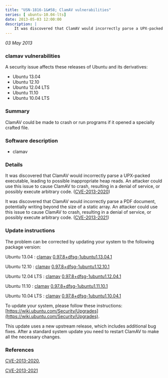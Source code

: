 ```yaml
---
title: "USN-1816-1&#58; ClamAV vulnerabilities"
series: [ ubuntu-10.04-lts]
date: 2013-05-03 12:00:00
description: |
    It was discovered that ClamAV would incorrectly parse a UPX-packed executable, leading to possible inappropriate heap reads. An attacker could use this issue to cause ClamAV to crash, resulting in a denial of service, or possibly execute arbitrary code. ([CVE-2013-2020](http://people.ubuntu.com/~ubuntu-security/cve/CVE-2013-2020))
--- 
```

 
 

*03 May 2013*

### clamav vulnerabilities

A security issue affects these releases of Ubuntu and its derivatives:

* Ubuntu 13.04
* Ubuntu 12.10
* Ubuntu 12.04 LTS
* Ubuntu 11.10
* Ubuntu 10.04 LTS

### Summary

ClamAV could be made to crash or run programs if it opened a specially crafted file.

### Software description

* clamav 

### Details

It was discovered that ClamAV would incorrectly parse a UPX-packed executable, leading to possible inappropriate heap reads. An attacker could use this issue to cause ClamAV to crash, resulting in a denial of service, or possibly execute arbitrary code. ([CVE-2013-2020](http://people.ubuntu.com/~ubuntu-security/cve/CVE-2013-2020))

It was discovered that ClamAV would incorrectly parse a PDF document, potentially writing beyond the size of a static array. An attacker could use this issue to cause ClamAV to crash, resulting in a denial of service, or possibly execute arbitrary code. ([CVE-2013-2021](http://people.ubuntu.com/~ubuntu-security/cve/CVE-2013-2021)) 

### Update instructions

The problem can be corrected by updating your system to the following package version:

Ubuntu 13.04
 : [clamav](https://launchpad.net/ubuntu/+source/clamav) <span> [0.97.8+dfsg-1ubuntu1.13.04.1](https://launchpad.net/ubuntu/+source/clamav/0.97.8+dfsg-1ubuntu1.13.04.1) </span> 

Ubuntu 12.10
 : [clamav](https://launchpad.net/ubuntu/+source/clamav) <span> [0.97.8+dfsg-1ubuntu1.12.10.1](https://launchpad.net/ubuntu/+source/clamav/0.97.8+dfsg-1ubuntu1.12.10.1) </span> 

Ubuntu 12.04 LTS
 : [clamav](https://launchpad.net/ubuntu/+source/clamav) <span> [0.97.8+dfsg-1ubuntu1.12.04.1](https://launchpad.net/ubuntu/+source/clamav/0.97.8+dfsg-1ubuntu1.12.04.1) </span> 

Ubuntu 11.10
 : [clamav](https://launchpad.net/ubuntu/+source/clamav) <span> [0.97.8+dfsg-1ubuntu1.11.10.1](https://launchpad.net/ubuntu/+source/clamav/0.97.8+dfsg-1ubuntu1.11.10.1) </span> 

Ubuntu 10.04 LTS
 : [clamav](https://launchpad.net/ubuntu/+source/clamav) <span> [0.97.8+dfsg-1ubuntu1.10.04.1](https://launchpad.net/ubuntu/+source/clamav/0.97.8+dfsg-1ubuntu1.10.04.1) </span> 

To update your system, please follow these instructions: [https://wiki.ubuntu.com/Security/Upgrades](https://wiki.ubuntu.com/Security/Upgrades).

This update uses a new upstream release, which includes additional bug fixes. After a standard system update you need to restart ClamAV to make all the necessary changes. 

### References

 
 [CVE-2013-2020](http://people.ubuntu.com/~ubuntu-security/cve/CVE-2013-2020), 

 [CVE-2013-2021](http://people.ubuntu.com/~ubuntu-security/cve/CVE-2013-2021)
 

